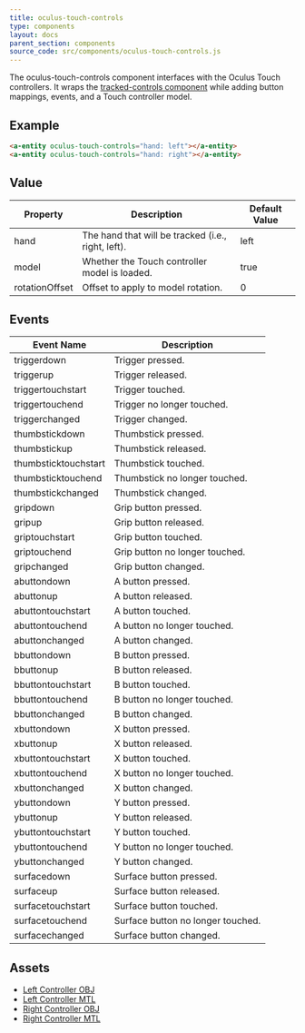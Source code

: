 ```yaml
---
title: oculus-touch-controls
type: components
layout: docs
parent_section: components
source_code: src/components/oculus-touch-controls.js
---
```


[trackedcontrols]: ./tracked-controls.md

The oculus-touch-controls component interfaces with the Oculus Touch controllers. It
wraps the [tracked-controls component][trackedcontrols] while adding button
mappings, events, and a Touch controller model.

## Example

```html
<a-entity oculus-touch-controls="hand: left"></a-entity>
<a-entity oculus-touch-controls="hand: right"></a-entity>
```

## Value

| Property             | Description                                        | Default Value        |
|----------------------|----------------------------------------------------|----------------------|
| hand                 | The hand that will be tracked (i.e., right, left). | left                 |
| model                | Whether the Touch controller model is loaded.      | true                 |
| rotationOffset       | Offset to apply to model rotation.                 | 0                    |

## Events

| Event Name           | Description                       |
| ----------           | -----------                       |
| triggerdown          | Trigger pressed.                  |
| triggerup            | Trigger released.                 |
| triggertouchstart    | Trigger touched.                  |
| triggertouchend      | Trigger no longer touched.        |
| triggerchanged       | Trigger changed.                  |
| thumbstickdown       | Thumbstick pressed.               |
| thumbstickup         | Thumbstick released.              |
| thumbsticktouchstart | Thumbstick touched.               |
| thumbsticktouchend   | Thumbstick no longer touched.     |
| thumbstickchanged    | Thumbstick changed.               |
| gripdown             | Grip button pressed.              |
| gripup               | Grip button released.             |
| griptouchstart       | Grip button touched.              |
| griptouchend         | Grip button no longer touched.    |
| gripchanged          | Grip button changed.              |
| abuttondown          | A button pressed.                 |
| abuttonup            | A button released.                |
| abuttontouchstart    | A button touched.                 |
| abuttontouchend      | A button no longer touched.       |
| abuttonchanged       | A button changed.                 |
| bbuttondown          | B button pressed.                 |
| bbuttonup            | B button released.                |
| bbuttontouchstart    | B button touched.                 |
| bbuttontouchend      | B button no longer touched.       |
| bbuttonchanged       | B button changed.                 |
| xbuttondown          | X button pressed.                 |
| xbuttonup            | X button released.                |
| xbuttontouchstart    | X button touched.                 |
| xbuttontouchend      | X button no longer touched.       |
| xbuttonchanged       | X button changed.                 |
| ybuttondown          | Y button pressed.                 |
| ybuttonup            | Y button released.                |
| ybuttontouchstart    | Y button touched.                 |
| ybuttontouchend      | Y button no longer touched.       |
| ybuttonchanged       | Y button changed.                 |
| surfacedown          | Surface button pressed.           |
| surfaceup            | Surface button released.          |
| surfacetouchstart    | Surface button touched.           |
| surfacetouchend      | Surface button no longer touched. |
| surfacechanged       | Surface button changed.           |

## Assets

- [Left Controller OBJ](https://cdn.aframe.io/controllers/oculus/oculus-touch-controller-left.obj)
- [Left Controller MTL](https://cdn.aframe.io/controllers/oculus/oculus-touch-controller-left.mtl)
- [Right Controller OBJ](https://cdn.aframe.io/controllers/oculus/oculus-touch-controller-right.obj)
- [Right Controller MTL](https://cdn.aframe.io/controllers/oculus/oculus-touch-controller-right.mtl)
